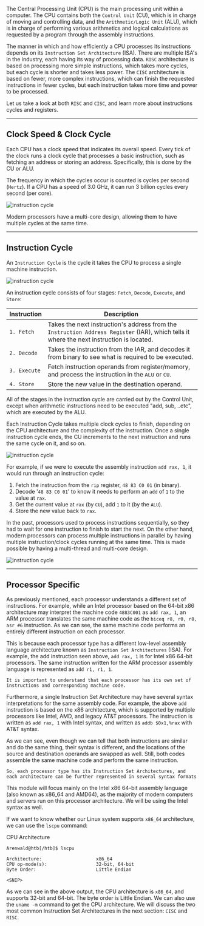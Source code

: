 The Central Processing Unit (CPU) is the main processing unit within a computer. The CPU contains both the `Control Unit` (CU), which is in charge of moving and controlling data, and the `Arithmetic/Logic Unit` (ALU), which is in charge of performing various arithmetics and logical calculations as requested by a program through the assembly instructions.

The manner in which and how efficiently a CPU processes its instructions depends on its `Instruction Set Architecture` (ISA). There are multiple ISA's in the industry, each having its way of processing data. `RISC` architecture is based on processing more simple instructions, which takes more cycles, but each cycle is shorter and takes less power. The `CISC` architecture is based on fewer, more complex instructions, which can finish the requested instructions in fewer cycles, but each instruction takes more time and power to be processed.

Let us take a look at both `RISC` and `CISC`, and learn more about instructions cycles and registers.

---

## Clock Speed & Clock Cycle

Each CPU has a clock speed that indicates its overall speed. Every tick of the clock runs a clock cycle that processes a basic instruction, such as fetching an address or storing an address. Specifically, this is done by the CU or ALU.

The frequency in which the cycles occur is counted is cycles per second (`Hertz`). If a CPU has a speed of 3.0 GHz, it can run 3 billion cycles every second (per core).

![instruction cycle](https://academy.hackthebox.com/storage/modules/85/assembly_clock_cycle_0.jpg)

Modern processors have a multi-core design, allowing them to have multiple cycles at the same time.

---

## Instruction Cycle

An `Instruction Cycle` is the cycle it takes the CPU to process a single machine instruction.

![instruction cycle](https://academy.hackthebox.com/storage/modules/85/assembly_instruction_cycle.jpg)

An instruction cycle consists of four stages: `Fetch`, `Decode`, `Execute`, and `Store`:

|**Instruction**|**Description**|
|---|---|
|`1. Fetch`|Takes the next instruction's address from the `Instruction Address Register` (IAR), which tells it where the next instruction is located.|
|`2. Decode`|Takes the instruction from the IAR, and decodes it from binary to see what is required to be executed.|
|`3. Execute`|Fetch instruction operands from register/memory, and process the instruction in the `ALU` or `CU`.|
|`4. Store`|Store the new value in the destination operand.|

All of the stages in the instruction cycle are carried out by the Control Unit, except when arithmetic instructions need to be executed "add, sub, ..etc", which are executed by the ALU.

Each Instruction Cycle takes multiple clock cycles to finish, depending on the CPU architecture and the complexity of the instruction. Once a single instruction cycle ends, the CU increments to the next instruction and runs the same cycle on it, and so on.

![instruction cycle](https://academy.hackthebox.com/storage/modules/85/assembly_clock_cycle_1.jpg)

For example, if we were to execute the assembly instruction `add rax, 1`, it would run through an instruction cycle:

1. Fetch the instruction from the `rip` register, `48 83 C0 01` (in binary).
2. Decode '`48 83 C0 01`' to know it needs to perform an `add` of `1` to the value at `rax`.
3. Get the current value at `rax` (by `CU`), add `1` to it (by the `ALU`).
4. Store the new value back to `rax`.

In the past, processors used to process instructions sequentially, so they had to wait for one instruction to finish to start the next. On the other hand, modern processors can process multiple instructions in parallel by having multiple instruction/clock cycles running at the same time. This is made possible by having a multi-thread and multi-core design.

![instruction cycle](https://academy.hackthebox.com/storage/modules/85/assembly_clock_cycle_2.jpg)

---

## Processor Specific

As previously mentioned, each processor understands a different set of instructions. For example, while an Intel processor based on the 64-bit x86 architecture may interpret the machine code `4883C001` as `add rax, 1`, an ARM processor translates the same machine code as the `biceq r8, r0, r8, asr #6` instruction. As we can see, the same machine code performs an entirely different instruction on each processor.

This is because each processor type has a different low-level assembly language architecture known as `Instruction Set Architectures` (ISA). For example, the add instruction seen above, `add rax, 1` is for Intel x86 64-bit processors. The same instruction written for the ARM processor assembly language is represented as `add r1, r1, 1`.

`It is important to understand that each processor has its own set of instructions and corresponding machine code.`

Furthermore, a single Instruction Set Architecture may have several syntax interpretations for the same assembly code. For example, the above `add` instruction is based on the x86 architecture, which is supported by multiple processors like Intel, AMD, and legacy AT&T processors. The instruction is written as `add rax, 1` with Intel syntax, and written as `addb $0x1,%rax` with AT&T syntax.

As we can see, even though we can tell that both instructions are similar and do the same thing, their syntax is different, and the locations of the source and destination operands are swapped as well. Still, both codes assemble the same machine code and perform the same instruction.

`So, each processor type has its Instruction Set Architectures, and each architecture can be further represented in several syntax formats`

This module will focus mainly on the Intel x86 64-bit assembly language (also known as x86_64 and AMD64), as the majority of modern computers and servers run on this processor architecture. We will be using the Intel syntax as well.

If we want to know whether our Linux system supports `x86_64` architecture, we can use the `lscpu` command:

CPU Architecture

```shell-session
Arenwald@htb[/htb]$ lscpu

Architecture:                    x86_64
CPU op-mode(s):                  32-bit, 64-bit
Byte Order:                      Little Endian

<SNIP>
```

As we can see in the above output, the CPU architecture is `x86_64`, and supports 32-bit and 64-bit. The byte order is Little Endian. We can also use the `uname -m` command to get the CPU architecture. We will discuss the two most common Instruction Set Architectures in the next section: `CISC` and `RISC`.
